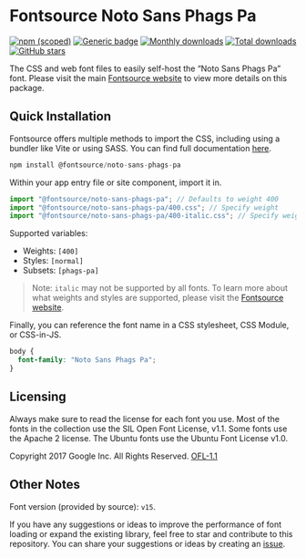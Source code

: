 # Fontsource Noto Sans Phags Pa

[![npm (scoped)](https://img.shields.io/npm/v/@fontsource/noto-sans-phags-pa?color=brightgreen)](https://www.npmjs.com/package/@fontsource/noto-sans-phags-pa) [![Generic badge](https://img.shields.io/badge/fontsource-passing-brightgreen)](https://github.com/fontsource/fontsource) [![Monthly downloads](https://badgen.net/npm/dm/@fontsource/noto-sans-phags-pa)](https://github.com/fontsource/fontsource) [![Total downloads](https://badgen.net/npm/dt/@fontsource/noto-sans-phags-pa)](https://github.com/fontsource/fontsource) [![GitHub stars](https://img.shields.io/github/stars/fontsource/fontsource.svg?style=social&label=Star)](https://github.com/fontsource/fontsource/stargazers)

The CSS and web font files to easily self-host the “Noto Sans Phags Pa” font. Please visit the main [Fontsource website](https://fontsource.org/fonts/noto-sans-phags-pa) to view more details on this package.

## Quick Installation

Fontsource offers multiple methods to import the CSS, including using a bundler like Vite or using SASS. You can find full documentation [here](https://fontsource.org/docs/getting-started/introduction).

```javascript
npm install @fontsource/noto-sans-phags-pa
```

Within your app entry file or site component, import it in.

```javascript
import "@fontsource/noto-sans-phags-pa"; // Defaults to weight 400
import "@fontsource/noto-sans-phags-pa/400.css"; // Specify weight
import "@fontsource/noto-sans-phags-pa/400-italic.css"; // Specify weight and style
```

Supported variables:
- Weights: `[400]`
- Styles: `[normal]`
- Subsets: `[phags-pa]`

> Note: `italic` may not be supported by all fonts. To learn more about what weights and styles are supported, please visit the [Fontsource website](https://fontsource.org/fonts/noto-sans-phags-pa).

Finally, you can reference the font name in a CSS stylesheet, CSS Module, or CSS-in-JS.

```css
body {
  font-family: "Noto Sans Phags Pa";
}
```

## Licensing
Always make sure to read the license for each font you use. Most of the fonts in the collection use the SIL Open Font License, v1.1. Some fonts use the Apache 2 license. The Ubuntu fonts use the Ubuntu Font License v1.0.

Copyright 2017 Google Inc. All Rights Reserved.
[OFL-1.1](http://scripts.sil.org/OFL)

## Other Notes
Font version (provided by source): `v15`.

If you have any suggestions or ideas to improve the performance of font loading or expand the existing library, feel free to star and contribute to this repository. You can share your suggestions or ideas by creating an [issue](https://github.com/fontsource/fontsource/issues).